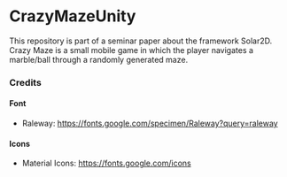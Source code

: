 # CrazyMazeUnity

This repository is part of a seminar paper about the framework Solar2D. Crazy Maze is a small mobile game in which the player navigates a marble/ball through a randomly generated maze. 


### Credits
#### Font
- Raleway: https://fonts.google.com/specimen/Raleway?query=raleway

#### Icons
- Material Icons: https://fonts.google.com/icons
